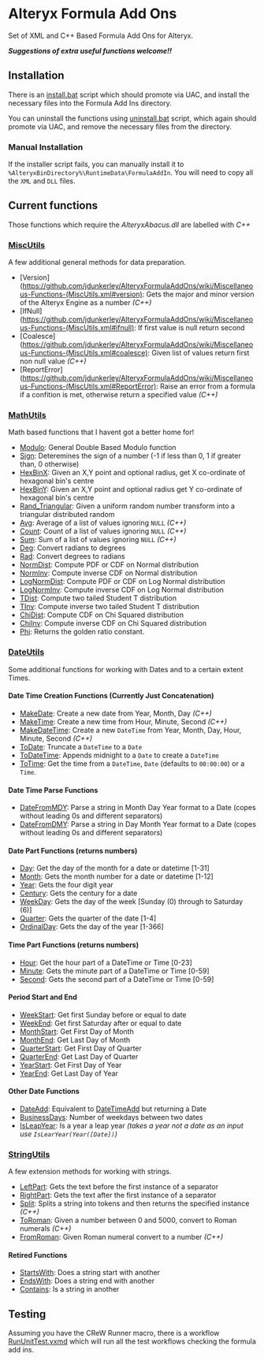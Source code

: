 # Alteryx Formula Add Ons #

Set of XML and C++ Based Formula Add Ons for Alteryx.

***Suggestions of extra useful functions welcome!!***

## Installation ##

There is an [install.bat](./install.bat) script which should promote via UAC, and install the necessary files into the Formula Add Ins directory.

You can uninstall the functions using [uninstall.bat](./uninstall.bat) script, which again should promote via UAC, and remove the necessary files from the directory.

### Manual Installation ###

If the installer script fails, you can manually install it to `%AlteryxBinDirectory%\RuntimeData\FormulaAddIn`. You will need to copy all the `XML` and `DLL` files.

## Current functions ##

Those functions which require the *AlteryxAbacus.dll* are labelled with *C++*

### [MiscUtils](https://github.com/jdunkerley/AlteryxFormulaAddOns/wiki/Miscellaneous-Functions-(MiscUtils.xml)) ###

A few additional general methods for data preparation.

- [Version](https://github.com/jdunkerley/AlteryxFormulaAddOns/wiki/Miscellaneous-Functions-(MiscUtils.xml#version): Gets the major and minor version of the Alteryx Engine as a number *(C++)*
- [IfNull](https://github.com/jdunkerley/AlteryxFormulaAddOns/wiki/Miscellaneous-Functions-(MiscUtils.xml#ifnull): If first value is null return second
- [Coalesce](https://github.com/jdunkerley/AlteryxFormulaAddOns/wiki/Miscellaneous-Functions-(MiscUtils.xml#coalesce): Given list of values return first non null value *(C++)*
- [ReportError](https://github.com/jdunkerley/AlteryxFormulaAddOns/wiki/Miscellaneous-Functions-(MiscUtils.xml#ReportError): Raise an error from a formula if a confition is met, otherwise return a specified value *(C++)*

### [MathUtils](https://github.com/jdunkerley/AlteryxFormulaAddOns/wiki/Math-Functions-(MathUtils.xml)) ###

Math based functions that I havent got a better home for!

- [Modulo](https://github.com/jdunkerley/AlteryxFormulaAddOns/wiki/Math-Functions-(MathUtils.xml)#modulo): General Double Based Modulo function
- [Sign](https://github.com/jdunkerley/AlteryxFormulaAddOns/wiki/Math-Functions-(MathUtils.xml)#sign): Deteremines the sign of a number (-1 if less than 0, 1 if greater than, 0 otherwise)
- [HexBinX](https://github.com/jdunkerley/AlteryxFormulaAddOns/wiki/Math-Functions-(MathUtils.xml)#hexbinx): Given an X,Y point and optional radius, get X co-ordinate of hexagonal bin's centre
- [HexBinY](https://github.com/jdunkerley/AlteryxFormulaAddOns/wiki/Math-Functions-(MathUtils.xml)#hexbiny): Given an X,Y point and optional radius get Y co-ordinate of hexagonal bin's centre 
- [Rand_Triangular](https://github.com/jdunkerley/AlteryxFormulaAddOns/wiki/Math-Functions-(MathUtils.xml)#rand_triangular): Given a uniform random number transform into a triangular distributed random
- [Avg](https://github.com/jdunkerley/AlteryxFormulaAddOns/wiki/Math-Functions-(MathUtils.xml)#avg): Average of a list of values ignoring `NULL` *(C++)*
- [Count](https://github.com/jdunkerley/AlteryxFormulaAddOns/wiki/Math-Functions-(MathUtils.xml)#count): Count of a list of values ignoring `NULL` *(C++)*
- [Sum](https://github.com/jdunkerley/AlteryxFormulaAddOns/wiki/Math-Functions-(MathUtils.xml)#sum): Sum of a list of values ignoring `NULL` *(C++)*
- [Deg](https://github.com/jdunkerley/AlteryxFormulaAddOns/wiki/Math-Functions-(MathUtils.xml)#deg): Convert radians to degrees
- [Rad](https://github.com/jdunkerley/AlteryxFormulaAddOns/wiki/Math-Functions-(MathUtils.xml)#rad): Convert degrees to radians
- [NormDist](https://github.com/jdunkerley/AlteryxFormulaAddOns/wiki/Math-Functions-(MathUtils.xml)#normdist): Compute PDF or CDF on Normal distribution
- [NormInv](https://github.com/jdunkerley/AlteryxFormulaAddOns/wiki/Math-Functions-(MathUtils.xml)#norminv): Compute inverse CDF on Normal distribution
- [LogNormDist](https://github.com/jdunkerley/AlteryxFormulaAddOns/wiki/Math-Functions-(MathUtils.xml)#lognormdist): Compute PDF or CDF on Log Normal distribution
- [LogNormInv](https://github.com/jdunkerley/AlteryxFormulaAddOns/wiki/Math-Functions-(MathUtils.xml)#lognorminv): Compute inverse CDF on Log Normal distribution
- [TDist](https://github.com/jdunkerley/AlteryxFormulaAddOns/wiki/Math-Functions-(MathUtils.xml)#tdist): Compute two tailed Student T distribution
- [TInv](https://github.com/jdunkerley/AlteryxFormulaAddOns/wiki/Math-Functions-(MathUtils.xml)#tinv): Compute inverse two tailed Student T distribution
- [ChiDist](https://github.com/jdunkerley/AlteryxFormulaAddOns/wiki/Math-Functions-(MathUtils.xml)#chidist): Compute CDF on Chi Squared distribution
- [ChiInv](https://github.com/jdunkerley/AlteryxFormulaAddOns/wiki/Math-Functions-(MathUtils.xml)#chiinv): Compute inverse CDF on Chi Squared distribution
- [Phi](https://github.com/jdunkerley/AlteryxFormulaAddOns/wiki/Math-Functions-(MathUtils.xml)#phi): Returns the golden ratio constant.

### [DateUtils](https://github.com/jdunkerley/AlteryxFormulaAddOns/wiki/Date-and-Time-Functions-(DateUtils.xml)) ###

Some additional functions for working with Dates and to a certain extent Times.

#### Date Time Creation Functions (Currently Just Concatenation) ####

- [MakeDate](https://github.com/jdunkerley/AlteryxFormulaAddOns/wiki/Date-and-Time-Functions-(DateUtils.xml)#makedate): Create a new date from Year, Month, Day *(C++)*
- [MakeTime](https://github.com/jdunkerley/AlteryxFormulaAddOns/wiki/Date-and-Time-Functions-(DateUtils.xml)#maketime): Create a new time from Hour, Minute, Second *(C++)*
- [MakeDateTime](https://github.com/jdunkerley/AlteryxFormulaAddOns/wiki/Date-and-Time-Functions-(DateUtils.xml)#makedatetime): Create a new `DateTime` from Year, Month, Day, Hour, Minute, Second *(C++)*
- [ToDate](https://github.com/jdunkerley/AlteryxFormulaAddOns/wiki/Date-and-Time-Functions-(DateUtils.xml)#todate): Truncate a `DateTime` to a `Date`
- [ToDateTime](https://github.com/jdunkerley/AlteryxFormulaAddOns/wiki/Date-and-Time-Functions-(DateUtils.xml)#todatetime): Appends midnight to a `Date` to create a `DateTime`
- [ToTime](https://github.com/jdunkerley/AlteryxFormulaAddOns/wiki/Date-and-Time-Functions-(DateUtils.xml)#totime): Get the time from a `DateTime`, `Date` (defaults to `00:00:00`) or a `Time`.

#### Date Time Parse Functions ####

- [DateFromMDY](https://github.com/jdunkerley/AlteryxFormulaAddOns/wiki/Date-and-Time-Functions-(DateUtils.xml)#datefrommdy): Parse a string in Month Day Year format to a Date (copes without leading 0s and different separators)
- [DateFromDMY](https://github.com/jdunkerley/AlteryxFormulaAddOns/wiki/Date-and-Time-Functions-(DateUtils.xml)#datefromdmy): Parse a string in Day Month Year format to a Date (copes without leading 0s and different separators)

#### Date Part Functions (returns numbers) ####

- [Day](https://github.com/jdunkerley/AlteryxFormulaAddOns/wiki/Date-and-Time-Functions-(DateUtils.xml)#day): Get the day of the month for a date or datetime [1-31]
- [Month](https://github.com/jdunkerley/AlteryxFormulaAddOns/wiki/Date-and-Time-Functions-(DateUtils.xml)#month): Gets the month number for a date or datetime [1-12]
- [Year](https://github.com/jdunkerley/AlteryxFormulaAddOns/wiki/Date-and-Time-Functions-(DateUtils.xml)#year): Gets the four digit year
- [Century](https://github.com/jdunkerley/AlteryxFormulaAddOns/wiki/Date-and-Time-Functions-(DateUtils.xml)#century): Gets the century for a date
- [WeekDay](https://github.com/jdunkerley/AlteryxFormulaAddOns/wiki/Date-and-Time-Functions-(DateUtils.xml)#weekday): Gets the day of the week [Sunday (0) through to Saturday (6)]
- [Quarter](https://github.com/jdunkerley/AlteryxFormulaAddOns/wiki/Date-and-Time-Functions-(DateUtils.xml)#quarter): Gets the quarter of the date [1-4]
- [OrdinalDay](https://github.com/jdunkerley/AlteryxFormulaAddOns/wiki/Date-and-Time-Functions-(DateUtils.xml)#ordinalday): Gets the day of the year [1-366]

#### Time Part Functions (returns numbers) ####

- [Hour](https://github.com/jdunkerley/AlteryxFormulaAddOns/wiki/Date-and-Time-Functions-(DateUtils.xml)#hour): Get the hour part of a DateTime or Time [0-23]
- [Minute](https://github.com/jdunkerley/AlteryxFormulaAddOns/wiki/Date-and-Time-Functions-(DateUtils.xml)#minute): Gets the minute part of a DateTime or Time [0-59]
- [Second](https://github.com/jdunkerley/AlteryxFormulaAddOns/wiki/Date-and-Time-Functions-(DateUtils.xml)#second): Gets the second part of a DateTime or Time [0-59]

#### Period Start and End ####

- [WeekStart](https://github.com/jdunkerley/AlteryxFormulaAddOns/wiki/Date-and-Time-Functions-(DateUtils.xml)#weekstart): Get first Sunday before or equal to date
- [WeekEnd](https://github.com/jdunkerley/AlteryxFormulaAddOns/wiki/Date-and-Time-Functions-(DateUtils.xml)#weekend): Get first Saturday after or equal to date
- [MonthStart](https://github.com/jdunkerley/AlteryxFormulaAddOns/wiki/Date-and-Time-Functions-(DateUtils.xml)#monthstart): Get First Day of Month
- [MonthEnd](https://github.com/jdunkerley/AlteryxFormulaAddOns/wiki/Date-and-Time-Functions-(DateUtils.xml)#monthend): Get Last Day of Month
- [QuarterStart](https://github.com/jdunkerley/AlteryxFormulaAddOns/wiki/Date-and-Time-Functions-(DateUtils.xml)#quarterstart): Get First Day of Quarter
- [QuarterEnd](https://github.com/jdunkerley/AlteryxFormulaAddOns/wiki/Date-and-Time-Functions-(DateUtils.xml)#quarterend): Get Last Day of Quarter
- [YearStart](https://github.com/jdunkerley/AlteryxFormulaAddOns/wiki/Date-and-Time-Functions-(DateUtils.xml)#yearstart): Get First Day of Year
- [YearEnd](https://github.com/jdunkerley/AlteryxFormulaAddOns/wiki/Date-and-Time-Functions-(DateUtils.xml)#yearend): Get Last Day of Year

#### Other Date Functions ####

- [DateAdd](https://github.com/jdunkerley/AlteryxFormulaAddOns/wiki/Date-and-Time-Functions-(DateUtils.xml)#dateadd): Equivalent to [DateTimeAdd](http://downloads.alteryx.com/Alteryx8.6.2/WebHelp/Reference/DateTimeFunctions.htm) but returning a Date
- [BusinessDays](https://github.com/jdunkerley/AlteryxFormulaAddOns/wiki/Date-and-Time-Functions-(DateUtils.xml)#businessdays): Number of weekdays between two dates
- [IsLeapYear](https://github.com/jdunkerley/AlteryxFormulaAddOns/wiki/Date-and-Time-Functions-(DateUtils.xml)#isleapyear): Is a year a leap year *(takes a year not a date as an input use `IsLearYear(Year([Date])`)*

### [StringUtils](https://github.com/jdunkerley/AlteryxFormulaAddOns/wiki/String-Functions-(StringUtils.xml)) ###

A few extension methods for working with strings.

- [LeftPart](https://github.com/jdunkerley/AlteryxFormulaAddOns/wiki/String-Functions-(StringUtils.xml)#leftpart): Gets the text before the first instance of a separator
- [RightPart](https://github.com/jdunkerley/AlteryxFormulaAddOns/wiki/String-Functions-(StringUtils.xml)#rightpart): Gets the text after the first instance of a separator
- [Split](https://github.com/jdunkerley/AlteryxFormulaAddOns/wiki/String-Functions-(StringUtils.xml)#split): Splits a string into tokens and then returns the specified instance *(C++)*
- [ToRoman](https://github.com/jdunkerley/AlteryxFormulaAddOns/wiki/String-Functions-(StringUtils.xml)#toroman): Given a number between 0 and 5000, convert to Roman numerals *(C++)*
- [FromRoman](https://github.com/jdunkerley/AlteryxFormulaAddOns/wiki/String-Functions-(StringUtils.xml)#fromroman): Given Roman numeral convert to a number *(C++)*

#### Retired Functions ####

- [StartsWith](https://github.com/jdunkerley/AlteryxFormulaAddOns/wiki/String-Functions-(StringUtils.xml)#startswith): Does a string start with another
- [EndsWith](https://github.com/jdunkerley/AlteryxFormulaAddOns/wiki/String-Functions-(StringUtils.xml)#endswith): Does a string end with another
- [Contains](https://github.com/jdunkerley/AlteryxFormulaAddOns/wiki/String-Functions-(StringUtils.xml)#contains): Is a string in another

## Testing ##

Assuming you have the CReW Runner macro, there is a workflow [RunUnitTest.yxmd](./RunUnitTest.yxmd) which will run all the test workflows checking the formula add ins.
